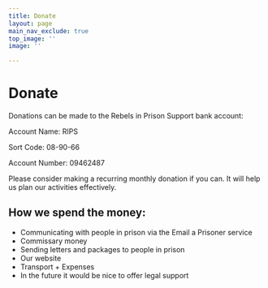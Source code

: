 ```yaml
---
title: Donate
layout: page
main_nav_exclude: true
top_image: ''
image: ''

---
```

# Donate

Donations can be made to the Rebels in Prison Support bank account:

Account Name: RIPS

Sort Code: 08-90-66

Account Number: 09462487

Please consider making a recurring monthly donation if you can. It will help us plan our activities effectively.

## How we spend the money:

* Communicating with people in prison via the Email a Prisoner service
* Commissary money
* Sending letters and packages to people in prison
* Our website
* Transport + Expenses
* In the future it would be nice to offer legal support